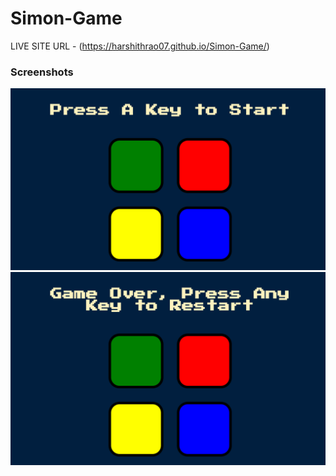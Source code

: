 # Simon-Game

LIVE SITE URL - (https://harshithrao07.github.io/Simon-Game/)

### Screenshots
![](screenshots/simon-game1.png)
![](screenshots/simon-game2.png)
